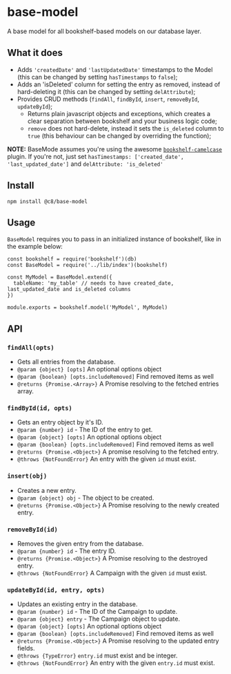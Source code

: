 # base-model
A base model for all bookshelf-based models on our database layer.

## What it does
+ Adds `'createdDate'` and `'lastUpdatedDate'` timestamps to the Model (this can be changed by setting `hasTimestamps` to `false`);
+ Adds an 'isDeleted' column for setting the entry as removed, instead of hard-deleting it (this can be changed by setting `delAttribute`);
+ Provides CRUD methods (`findAll`, `findById`, `insert`, `removeById`, `updateById`);
  + Returns plain javascript objects and exceptions, which creates a clear separation between bookshelf and your business
  logic code;
  + `remove` does not hard-delete, instead it sets the `is_deleted` column to `true` (this behaviour can be changed by
  overriding the function);

**NOTE:** BaseMode assumes you're using the awesome [`bookshelf-camelcase`](https://www.npmjs.com/package/bookshelf-camelcase)
plugin. If you're not, just set `hasTimestamps: ['created_date', 'last_updated_date']` and `delAttribute: 'is_deleted'`

## Install
```
npm install @c8/base-model
```

## Usage
`BaseModel` requires you to pass in an initialized instance of bookshelf, like in the example below:

```
const bookshelf = require('bookshelf')(db)
const BaseModel = require('../lib/index')(bookshelf)

const MyModel = BaseModel.extend({
  tableName: 'my_table' // needs to have created_date, last_updated_date and is_deleted columns
})

module.exports = bookshelf.model('MyModel', MyModel)
```

## API
### `findAll(opts)`
 * Gets all entries from the database.
 * `@param {object} [opts]` An optional options object
 * `@param {boolean} [opts.includeRemoved]` Find removed items as well
 * `@returns {Promise.<Array>}` A Promise resolving to the fetched entries array.

### `findById(id, opts)`
 * Gets an entry object by it's ID.
 * `@param {number} id` - The ID of the entry to get.
 * `@param {object} [opts]` An optional options object
 * `@param {boolean} [opts.includeRemoved]` Find removed items as well
 * `@returns {Promise.<Object>}` A promise resolving to the fetched entry.
 * `@throws {NotFoundError}` An entry with the given `id` must exist.

### `insert(obj)`
 * Creates a new entry.
 * `@param {object} obj` - The object to be created.
 * `@returns {Promise.<Object>}` A Promise resolving to the newly created entry.

### `removeById(id)`
 * Removes the given entry from the database.
 * `@param {number} id` - The entry ID.
 * `@returns {Promise.<Object>}` A Promise resolving to the destroyed entry.
 * `@throws {NotFoundError}` A Campaign with the given `id` must exist.

### `updateById(id, entry, opts)`
 * Updates an existing entry in the database.
 * `@param {number} id` - The ID of the Campaign to update.
 * `@param {object} entry` - The Campaign object to update.
 * `@param {object} [opts]` An optional options object
 * `@param {boolean} [opts.includeRemoved]` Find removed items as well
 * `@returns {Promise.<Object>}` A Promise resolving to the updated entry fields.
 * `@throws {TypeError}` `entry.id` must exist and be integer.
 * `@throws {NotFoundError}` An entry with the given `entry.id` must exist.
